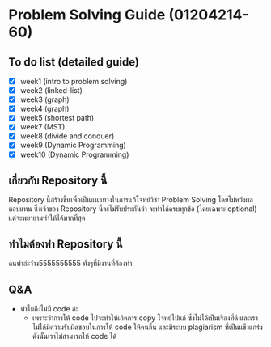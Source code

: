 # Problem Solving Guide (01204214-60)

## To do list (detailed guide)

- [x] week1 (intro to problem solving)
- [x] week2 (linked-list)
- [x] week3 (graph)
- [x] week4 (graph)
- [x] week5 (shortest path)
- [x] week7 (MST)
- [x] week8 (divide and conquer)
- [x] week9 (Dynamic Programming)
- [x] week10 (Dynamic Programming)

## เกี่ยวกับ Repository นี้
Repository นี้สร้างขึ้นเพื่อเป็นแนวทางในการแก้โจทย์วิชา Problem Solving โดยไม่หวังผลตอบแทน ซึ่งเจ้าของ Repository นี้จะไม่รับประกันว่า จะทำได้ครบทุกข้อ (โดยเฉพาะ optional) แต่จะพยายามทำให้ได้มากที่สุด

## ทำไมต้องทำ Repository นี้
คนทำอ่ะว่าง5555555555 ทั้งๆที่มีงานที่ต้องทำ 

## Q&A
- ทำไมถึงไม่มี code ล่ะ
  - เพราะว่าการให้ code ไปจะทำให้เกิดการ copy โจทย์ไปแก้ ซึ่งไม่ได้เป็นเรื่องที่ดี และเราไม่ได้มีความรับผิดชอบในการให้ code ให้คนอื่น และมีระบบ plagiarism ที่เป็นแข็งแกร่ง ดังนั้นเราไม่สามารถให้ code ได้